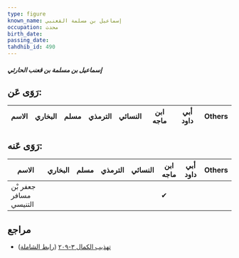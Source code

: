 ```yaml
---
type: figure
known_name: إسماعيل بن مسلمة القعنبي
occupation: محدث
birth_date:
passing_date:
tahdhib_id: 490
---
```

##### إسماعيل بن مسلمة بن قعنب الحارثي

## رَوَى عَن:
| الاسم | البخاري | مسلم | الترمذي | النسائي | ابن ماجه | أبي داود | Others |
| ----- | ------- | ---- | ------- | ------- | -------- | -------- | ------ |
## رَوَى عَنه:
| الاسم                  | البخاري | مسلم | الترمذي | النسائي | ابن ماجه | أبي داود | Others |
| ---------------------- | ------- | ---- | ------- | ------- | -------- | -------- | ------ |
| جعفر بْن مسافر التنيسي |         |      |         |         | ✔        |          |        |
## مراجع
- [تهذيب الكمال ٣-٢٠٩](obsidian://open?vault=Tahdhib-al-Kamal&file=Figures/٤٩٠-إسماعيل%20بن%20مسلمة%20بن%20قعنب%20الحارثي) ([رابط الشاملة](https://shamela.ws/book/3722/1223))